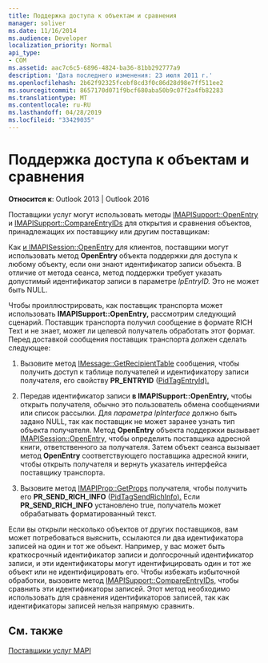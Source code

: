 ```yaml
---
title: Поддержка доступа к объектам и сравнения
manager: soliver
ms.date: 11/16/2014
ms.audience: Developer
localization_priority: Normal
api_type:
- COM
ms.assetid: aac7c6c5-6896-4824-ba36-81bb292777a9
description: 'Дата последнего изменения: 23 июля 2011 г.'
ms.openlocfilehash: 2b62f92325fcebf8cd3f0c86d28d98e7ff511ee2
ms.sourcegitcommit: 8657170d071f9bcf680aba50b9c07f2a4fb82283
ms.translationtype: MT
ms.contentlocale: ru-RU
ms.lasthandoff: 04/28/2019
ms.locfileid: "33429035"
---
```

# <a name="supporting-object-access-and-comparison"></a>Поддержка доступа к объектам и сравнения

  
  
**Относится к**: Outlook 2013 | Outlook 2016 
  
Поставщики услуг могут использовать методы [IMAPISupport::OpenEntry](imapisupport-openentry.md) и [IMAPISupport::CompareEntryIDs](imapisupport-compareentryids.md) для открытия и сравнения объектов, принадлежащих их поставщику или другим поставщикам: 
  
Как [и IMAPISession::OpenEntry](imapisession-openentry.md) для клиентов, поставщики могут использовать метод **OpenEntry** объекта поддержки для доступа к любому объекту, если они знают идентификатор записи объекта. В отличие от метода сеанса, метод поддержки требует указать допустимый идентификатор записи в параметре _lpEntryID._ Это не может быть NULL. 
  
Чтобы проиллюстрировать, как поставщик транспорта может использовать **IMAPISupport::OpenEntry,** рассмотрим следующий сценарий. Поставщик транспорта получил сообщение в формате RICH Text и не знает, может ли целевой получатель обработать этот формат. Перед доставкой сообщения поставщик транспорта должен сделать следующее:
  
1. Вызовите метод [IMessage::GetRecipientTable](imessage-getrecipienttable.md) сообщения, чтобы получить доступ к таблице получателей и идентификатору записи получателя, его свойству **PR_ENTRYID** ([PidTagEntryId).](pidtagentryid-canonical-property.md)
    
2. Передав идентификатор записи **в IMAPISupport::OpenEntry,** чтобы открыть получателя, обычно это пользователь обмена сообщениями или список рассылки. Для  _параметра lpInterface_ должно быть задано NULL, так как поставщик не может заранее узнать тип объекта получателя. Метод **OpenEntry** объекта поддержки вызывает [IMAPISession::OpenEntry,](imapisession-openentry.md) чтобы определить поставщика адресной книги, ответственного за получателя. Затем объект сеанса вызывает метод **OpenEntry** соответствующего поставщика адресной книги, чтобы открыть получателя и вернуть указатель интерфейса поставщику транспорта. 
    
3. Вызовите метод [IMAPIProp::GetProps](imapiprop-getprops.md) получателя, чтобы получить его **PR_SEND_RICH_INFO** ([PidTagSendRichInfo).](pidtagsendrichinfo-canonical-property.md) Если **PR_SEND_RICH_INFO** установлено true, получатель может обрабатывать форматированный текст. 
    
Если вы открыли несколько объектов от других поставщиков, вам может потребоваться выяснить, ссылаются ли два идентификатора записей на один и тот же объект. Например, у вас может быть краткосрочный идентификатор записи и долгосрочный идентификатор записи, и эти идентификаторы могут идентифицировать один и тот же объект или не идентифицировать его. Чтобы избежать избыточной обработки, вызовите метод [IMAPISupport::CompareEntryIDs,](imapisupport-compareentryids.md) чтобы сравнить эти идентификаторы записей. Этот метод необходимо использовать для сравнения идентификаторов записей, так как идентификаторы записей нельзя напрямую сравнить. 
  
## <a name="see-also"></a>См. также



[Поставщики услуг MAPI](mapi-service-providers.md)

